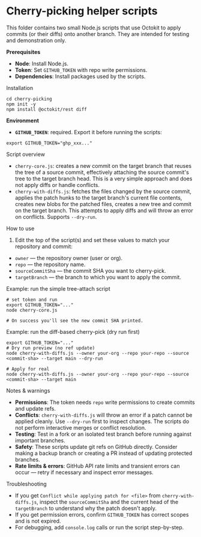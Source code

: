 # Cherry-picking helper scripts

This folder contains two small Node.js scripts that use Octokit to apply commits (or their diffs) onto another branch. They are intended for testing and demonstration only.

**Prerequisites**
- **Node**: Install Node.js.
- **Token**: Set `GITHUB_TOKEN` with repo write permissions.
- **Dependencies**: Install packages used by the scripts.

Installation

```
cd cherry-picking
npm init -y
npm install @octokit/rest diff
```

**Environment**
- **`GITHUB_TOKEN`**: required. Export it before running the scripts:

```
export GITHUB_TOKEN="ghp_xxx..."
```

Script overview
- `cherry-core.js`: creates a new commit on the target branch that reuses the tree of a source commit, effectively attaching the source commit's tree to the target branch head. This is a very simple approach and does not apply diffs or handle conflicts.
- `cherry-with-diffs.js`: fetches the files changed by the source commit, applies the patch hunks to the target branch's current file contents, creates new blobs for the patched files, creates a new tree and commit on the target branch. This attempts to apply diffs and will throw an error on conflicts. Supports `--dry-run`.

How to use

1) Edit the top of the script(s) and set these values to match your repository and commit:

- `owner` — the repository owner (user or org).
- `repo` — the repository name.
- `sourceCommitSha` — the commit SHA you want to cherry-pick.
- `targetBranch` — the branch to which you want to apply the commit.

Example: run the simple tree-attach script

```
# set token and run
export GITHUB_TOKEN="..."
node cherry-core.js

# On success you'll see the new commit SHA printed.
```

Example: run the diff-based cherry-pick (dry run first)

```
export GITHUB_TOKEN="..."
# Dry run preview (no ref update)
node cherry-with-diffs.js --owner your-org --repo your-repo --source <commit-sha> --target main --dry-run

# Apply for real
node cherry-with-diffs.js --owner your-org --repo your-repo --source <commit-sha> --target main
```

Notes & warnings
- **Permissions**: The token needs `repo` write permissions to create commits and update refs.
- **Conflicts**: `cherry-with-diffs.js` will throw an error if a patch cannot be applied cleanly. Use `--dry-run` first to inspect changes. The scripts do not perform interactive merges or conflict resolution.
- **Testing**: Test in a fork or an isolated test branch before running against important branches.
- **Safety**: These scripts update git refs on GitHub directly. Consider making a backup branch or creating a PR instead of updating protected branches.
- **Rate limits & errors**: GitHub API rate limits and transient errors can occur — retry if necessary and inspect error messages.

Troubleshooting
- If you get `Conflict while applying patch for <file>` from `cherry-with-diffs.js`, inspect the `sourceCommitSha` and the current head of the `targetBranch` to understand why the patch doesn't apply.
- If you get permission errors, confirm `GITHUB_TOKEN` has correct scopes and is not expired.
- For debugging, add `console.log` calls or run the script step-by-step.
